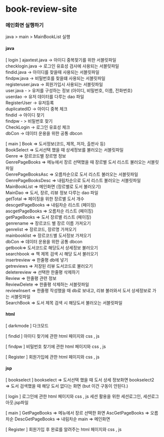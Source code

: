 # book-review-site

### 메인화면 실행하기
java > main > MainBookList 실행

#### java
[ login ] 
ajaxtest.java -> 아이디 중복찾기를 위한 서블릿파일  
checklogin.java -> 로그인 유효성 검사에 사용되는 서블릿파일  
findid.java -> 아이디를 찾을때 사용되는 서블릿파일  
findpw.java -> 비밀번호를 찾을떄 사용되는 서블릿파일  
registeruser.java -> 회원가입시 사용되는 서블릿파일   
user.java - > 유저를 구성하는 정보 (아이디, 비밀번호, 이름, 전화번호)  
userdao -> 유저 데이터를 다루는 dao 파일  
                RegisterUser -> 유저등록  
                duplicatedID -> 아이디 중복 체크  
                findid -> 아이디 찾기  
                findpw - > 비밀번호 찾기  
                CheckLogin -> 로그인 유효성 체크  
                dbCon -> 데이터 운용을 위한 공통 dbcon  

[ main ]
Book => 도서정보(코드, 제목, 저자, 출판사 등)  
BookSelect => 도서선택 했을 때 상세정보를 불러오는 서블릿파일  
Genre => 장르코드별 장르명 정보  
GenrePageBooks => 메뉴에서 장르 선택했을 때 장르별 도서 리스트 불러오는 서블릿파일  
GenrePageBooksAsc => 오름차순으로 도서 리스트 불러오는 서블릿파일  
GenrePageBooksDesc => 내림차순으로 도서 리스트 불러오는 서블릿파일  
MainBookList => 메인화면 (장르별로 도서 불러오기)  
MainDao => 도서, 장르, 리뷰 정보 다루는 dao 파일  
		getTotal => 페이징을 위한 장르별 도서 개수  
		descgetPageBooks => 내림차순 리스트 (페이징)  
		ascgetPageBooks => 오름차순 리스트 (페이징)  
		getPageBooks => 도서 장르별 리스트 (페이징)  
		genrename => 장르코드 별 장르 이름 가져오기  
		genrelist => 장르코드, 장르명 가져오기  
		mainbooklist => 장르코드별 도서정보 가져오기  
		dbCon => 데이터 운용을 위한 공통 dbcon  
		getbook=> 도서코드로 해당도서 상세정보 불러오기  
		searchbook => 책 제목 검색 시 해당 도서 불러오기  
		insertreview => 한줄평 db에 넣기  
		getreviews => 저장된 리뷰 도서코드로 불러오기  
    deletereview => 선택한 한줄평 삭제하기  
Review => 한줄평 관련 정보  
ReviewDelete => 한줄평 삭제하는 서블릿파일  
reviewInsert => 한줄평 작성했을 때 db로 보내고, 리뷰 불러와서 도서 상세정보로 가는 서블릿파일  
SearchBook => 도서 제목 검색 시 해당도서 불러오는 서블릿파일  


#### html
[ darkmode ] 
다크모드

[ findid ] 
아이디 찾기에 관한 html 페이지와 css , js

[ findpw ] 
비밀번호 찾기에 관한 html 페이지와 css , js

[ Register ] 
회원가입에 관한 html 페이지와 css , js


#### jsp
[ bookselect ]
bookselect => 도서선택 했을 때 도서 상세 정보화면
bookselect2 => 도서 검색했을 때 해당 도서 없다는 화면 (but 이건 구동이 안된다.)

[ login ] 
로그인에 관한 html 페이지와 css , js
세션 활용을 위한 세션로그인, 세션로그아웃.jsp파일

[ main ]
GetPageBooks => 메뉴에서 장르 선택한 화면
AscGetPageBooks => 오름차순
DescGetPageBooks => 내림차순
main => 메인화면

[ Register ] 
회원가입 후 완료를 알려주는 html 페이지와 css , js
